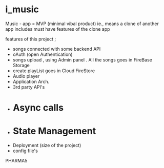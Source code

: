 # i_music

Music - app = MVP (minimal vibal product) ie., means a clone of another app
includes must have features of the clone app

features of this project ;

- songs connected with some backend API
- oAuth (open Authentication)
- songs upload , using Admin panel . All the songs goes in FireBase Storage
- create playList goes in Cloud FireStore
- Audio player
- Application Arch.
- 3rd party API's
- # Async calls
- # State Management
- Deployment (size of the project)
- config file's


PHARMA5